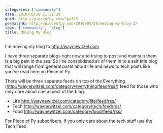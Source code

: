 ```yaml
---
categories: ["community"]
date: 2010/05/18 11:31:29
guid: http://pieceofpy.com/?p=370
permalink: http://pieceofpy.com/2010/05/18/moving-my-blog-2/
tags: ["community", "blog"]
title: Moving My Blog
---
```

I'm moving my blog to <a href="http://waynewitzel.com">http://waynewitzel.com</a>

I have three separate blogs right now and trying to post and maintain them is a big pain in the ass. So I've consolidated all of them in to a self title blog that will range from general posts about life and news to tech posts like you've read here on Piece of Py.

There will be three separate feeds on top of the Everything (<a href="http://waynewitzel.com/category/everything/feed/rss/">http://waynewitzel.com/category/everything/feed/rss/</a>) feed for those who only care about one aspect of the blog.

* Life <a href="http://waynewitzel.com/category/life/feed/rss/">http://waynewitzel.com/category/life/feed/rss/</a>
* Tech <a href="http://waynewitzel.com/category/tech/feed/rss/">http://waynewitzel.com/category/tech/feed/rss/</a>
* Food <a href="http://waynewitzel.com/category/food/feed/rss/">http://waynewitzel.com/category/food/feed/rss/</a>

For Piece of Py subscribers, if you only care about the tech stuff use the Tech Feed.
